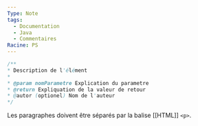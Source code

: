 ```yaml
---
Type: Note
tags:
  - Documentation
  - Java
  - Commentaires
Racine: PS
---
```

```java
/**
* Description de l'élément
* 
* @param nomParametre Explication du parametre
* @return Expliquation de la valeur de retour
* @autor (optionel) Nom de l'auteur
*/
```
Les paragraphes doivent être séparés par la balise [[HTML]] `<p>`.

